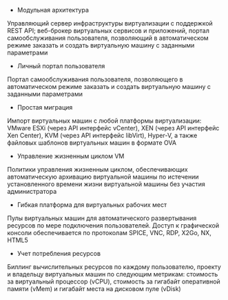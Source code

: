 - Модульная архитектура

Управляющий сервер инфраструктуры виртуализации с поддержкой REST API; веб-брокер виртуальных сервисов и приложений, портал самообслуживания пользователя, позволяющий в автоматическом режиме заказать и создать виртуальную машину с заданными параметрами

- Личный портал пользователя

Портал самообслуживания пользователя, позволяющего в автоматическом режиме заказать и создать виртуальную машину с заданными параметрами

- Простая миграция

Импорт виртуальных машин с любой платформы виртуализации: VMware ESXi (через API интерфейс vCenter), XEN (через API интерфейс Xen Center), KVM (через API интерфейс libVirt), Hyper-V, а также файловых шаблонов виртуальных машин в формате OVA

- Управление жизненным циклом VM

Политики управления жизненным циклом, обеспечивающих автоматическую архивацию виртуальной машины по истечении установленного времени жизни виртуальной машины без участия администратора

- Гибкая платформа для виртуальных рабочих мест

Пулы виртуальных машин для автоматического развертывания ресурсов по мере подключения пользователей. Доступ к графической консоли обеспечивается по протоколам SPICE, VNC, RDP, X2Go, NX, HTML5

- Учет потребления ресурсов

Биллинг вычислительных ресурсов по каждому пользователю, проекту и владельцу виртуальных машин по следующим метрикам: стоимость за виртуальный процессор (vCPU), стоимость за гигабайт оперативной памяти (vMem) и гигабайт места на дисковом пуле (vDisk)

